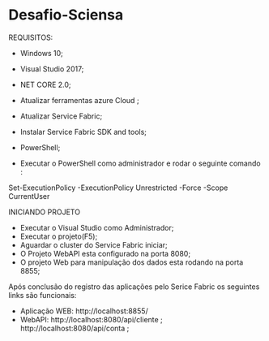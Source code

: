 # Desafio-Sciensa

REQUISITOS:
- Windows 10;
- Visual Studio 2017;
- NET CORE 2.0;
- Atualizar ferramentas azure Cloud
;
- Atualizar Service Fabric;

- Instalar Service Fabric SDK and tools;
- PowerShell;

- Executar o PowerShell como administrador e rodar o seguinte comando :

Set-ExecutionPolicy -ExecutionPolicy Unrestricted -Force -Scope CurrentUser



INICIANDO PROJETO
- Executar o Visual Studio como Administrador;
- Executar o projeto(F5);
- Aguardar o cluster do Service Fabric iniciar;
- O Projeto WebAPI esta configurado na porta 8080;
- O projeto Web para manipulação dos dados esta rodando na porta 8855;

Após conclusão do registro das aplicações pelo Serice Fabric os seguintes links são funcionais:

- Aplicação WEB:
	http://localhost:8855/
- WebAPI:
	http://localhost:8080/api/cliente ;
  	http://localhost:8080/api/conta ;
